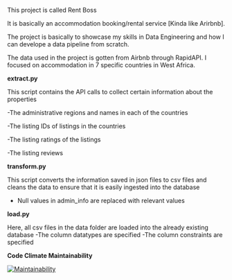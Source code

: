 This project is called Rent Boss

It is basically an accommodation booking/rental service [Kinda like Arirbnb].

The project is basically to showcase my skills in Data Engineering and how I can develope a data pipeline from scratch.

The data used in the project is gotten from Airbnb through RapidAPI.
I focused on accommodation in 7 specific countries in West Africa.


**extract.py**

This script contains the API calls to collect certain information about the properties

-The administrative regions and names in each of the countries

-The listing IDs of listings in the countries

-The listing ratings of the listings

-The listing reviews 



**transform.py**

This script converts the information saved in json files to csv files and cleans the data to ensure that it is easily ingested into the database

- Null values in admin_info are replaced with relevant values

  
**load.py**

Here, all csv files in the data folder are loaded into the already existing database
-The column datatypes are specified
-The column constraints are specified



**Code Climate Maintainability**

[![Maintainability](https://api.codeclimate.com/v1/badges/1d49865c936e74b1b8e2/maintainability)](https://codeclimate.com/github/khayk5ay/rent_boss/maintainability)
